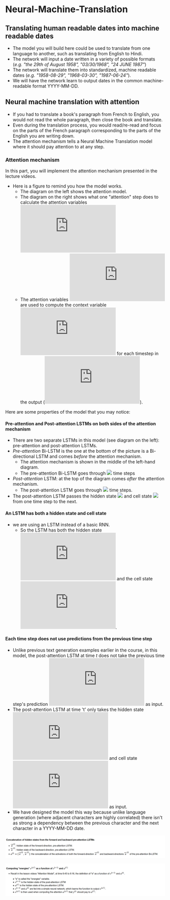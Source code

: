 # Neural-Machine-Translation

## Translating human readable dates into machine readable dates

* The model you will build here could be used to translate from one language to another, such as translating from English to Hindi. 
* The network will input a date written in a variety of possible formats (*e.g. "the 29th of August 1958", "03/30/1968", "24 JUNE 1987"*) 
* The network will translate them into standardized, machine readable dates (*e.g. "1958-08-29", "1968-03-30", "1987-06-24"*). 
* We will have the network learn to output dates in the common machine-readable format YYYY-MM-DD. 

## Neural machine translation with attention

* If you had to translate a book's paragraph from French to English, you would not read the whole paragraph, then close the book and translate. 
* Even during the translation process, you would read/re-read and focus on the parts of the French paragraph corresponding to the parts of the English you are writing down. 
* The attention mechanism tells a Neural Machine Translation model where it should pay attention to at any step. 


### Attention mechanism

In this part, you will implement the attention mechanism presented in the lecture videos. 
* Here is a figure to remind you how the model works. 
    * The diagram on the left shows the attention model. 
    * The diagram on the right shows what one "attention" step does to calculate the attention variables ![](http://latex.codecogs.com/gif.latex?%24%5Calpha%5E%7B%5Clangle%20t%2C%20t%27%20%5Crangle%7D%24.)
    * The attention variables ![](http://latex.codecogs.com/gif.latex?%24%5Calpha%5E%7B%5Clangle%20t%2C%20t%27%20%5Crangle%7D%24) are used to compute the context variable ![](http://latex.codecogs.com/gif.latex?%24context%5E%7B%5Clangle%20t%20%5Crangle%7D%24) for each timestep in the output (![](http://latex.codecogs.com/gif.latex?%24t%3D1%2C%20%5Cldots%2C%20T_y%24)). 
    
Here are some properties of the model that you may notice: 

#### Pre-attention and Post-attention LSTMs on both sides of the attention mechanism
* There are two separate LSTMs in this model (see diagram on the left): pre-attention and post-attention LSTMs.
* *Pre-attention* Bi-LSTM is the one at the bottom of the picture is a Bi-directional LSTM and comes *before* the attention mechanism.
    - The attention mechanism is shown in the middle of the left-hand diagram.
    - The pre-attention Bi-LSTM goes through <img src="https://render.githubusercontent.com/render/math?math=Tx"> time steps
* *Post-attention* LSTM: at the top of the diagram comes *after* the attention mechanism. 
    - The post-attention LSTM goes through <img src="https://render.githubusercontent.com/render/math?math=T_y"> time steps. 
* The post-attention LSTM passes the hidden state <img src="https://render.githubusercontent.com/render/math?math=s^{\langle t \rangle}"> and cell state <img src="https://render.githubusercontent.com/render/math?math=c^{\langle t \rangle}"> from one time step to the next.     


#### An LSTM has both a hidden state and cell state
*  we are using an LSTM instead of a basic RNN.
    * So the LSTM has both the hidden state ![](http://latex.codecogs.com/gif.latex?%24s%5E%7B%5Clangle%20t%5Crangle%7D%24) and the cell state ![](http://latex.codecogs.com/gif.latex?%24c%5E%7B%5Clangle%20t%5Crangle%7D%24).

#### Each time step does not use predictions from the previous time step
* Unlike previous text generation examples earlier in the course, in this model, the post-attention LSTM at time $t$ does not take the previous time step's prediction ![](http://latex.codecogs.com/gif.latex?%24y%5E%7B%5Clangle%20t-1%20%5Crangle%7D%24) as input.
* The post-attention LSTM at time 't' only takes the hidden state ![](http://latex.codecogs.com/gif.latex?%24s%5E%7B%5Clangle%20t%5Crangle%7D%24) and cell state ![](http://latex.codecogs.com/gif.latex?%24c%5E%7B%5Clangle%20t%5Crangle%7D%24) as input. 
* We have designed the model this way because unlike language generation (where adjacent characters are highly correlated) there isn't as strong a dependency between the previous character and the next character in a YYYY-MM-DD date.

![](img1.png)
    

![](img2.png)

